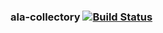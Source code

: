 ### ala-collectory   [![Build Status](https://travis-ci.org/bioatlas/ala-collectory.svg?branch=master)](https://travis-ci.org/bioatlas/ala-collectory)
